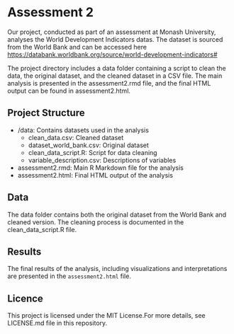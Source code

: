 # Assessment 2

Our project, conducted as part of an assessment at Monash University, analyses the World Development Indicators datas. The dataset is sourced from the World Bank and can be accessed here https://databank.worldbank.org/source/world-development-indicators#

The project directory includes a data folder containing a script to clean the data, the original dataset, and the cleaned dataset in a CSV file. The main analysis is presented in the assessment2.rmd file, and the final HTML output can be found in assessment2.html.


## Project Structure
- /data: Contains datasets used in the analysis
  - clean_data.csv: Cleaned dataset
  - dataset_world_bank.csv: Original dataset
  - clean_data_script.R: Script for data cleaning
  - variable_description.csv: Descriptions of variables
- assessment2.rmd: Main R Markdown file for the analysis
- assessment2.html: Final HTML output of the analysis

## Data

The data folder contains both the original dataset from the World Bank and cleaned version. The cleaning process is documented in the clean_data_script.R file.

## Results
The final results of the analysis, including visualizations and interpretations are presented in the `assessment2.html` file.

## Licence
This project is licensed under the MIT License.For more details, see LICENSE.md file in this repository.
